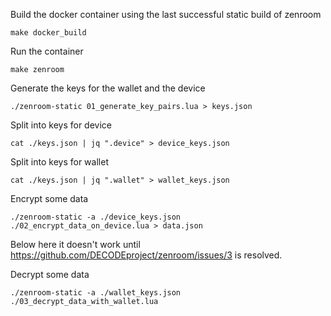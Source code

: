 Build the docker container using the last successful static build of zenroom

```
make docker_build
```

Run the container

```
make zenroom
```

Generate the keys for the wallet and the device

```
./zenroom-static 01_generate_key_pairs.lua > keys.json
```

Split into keys for device

```
cat ./keys.json | jq ".device" > device_keys.json
```

Split into keys for wallet

```
cat ./keys.json | jq ".wallet" > wallet_keys.json
```

Encrypt some data

```
./zenroom-static -a ./device_keys.json  ./02_encrypt_data_on_device.lua > data.json
```

Below here it doesn't work until https://github.com/DECODEproject/zenroom/issues/3 is resolved.

Decrypt some data

```
./zenroom-static -a ./wallet_keys.json  ./03_decrypt_data_with_wallet.lua
```
